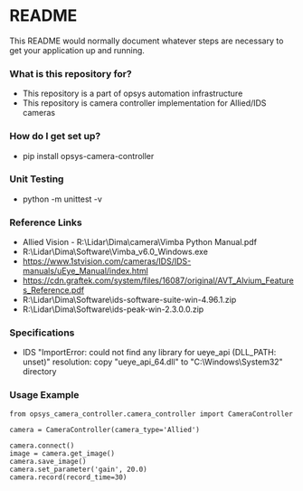 # README #

This README would normally document whatever steps are necessary to get your application up and running.

### What is this repository for? ###

* This repository is a part of opsys automation infrastructure
* This repository is camera controller implementation for Allied/IDS cameras

### How do I get set up? ###

* pip install opsys-camera-controller

### Unit Testing

* python -m unittest -v

### Reference Links

* Allied Vision - R:\Lidar\Dima\camera\Vimba Python Manual.pdf
* R:\Lidar\Dima\Software\Vimba_v6.0_Windows.exe
* https://www.1stvision.com/cameras/IDS/IDS-manuals/uEye_Manual/index.html
* https://cdn.graftek.com/system/files/16087/original/AVT_Alvium_Features_Reference.pdf
* R:\Lidar\Dima\Software\ids-software-suite-win-4.96.1.zip
* R:\Lidar\Dima\Software\ids-peak-win-2.3.0.0.zip

### Specifications

* IDS "ImportError: could not find any library for ueye_api (DLL_PATH: unset)" resolution: copy "ueye_api_64.dll" to "C:\Windows\System32" directory

### Usage Example
```
from opsys_camera_controller.camera_controller import CameraController

camera = CameraController(camera_type='Allied')

camera.connect()
image = camera.get_image()
camera.save_image()
camera.set_parameter('gain', 20.0)
camera.record(record_time=30)
```